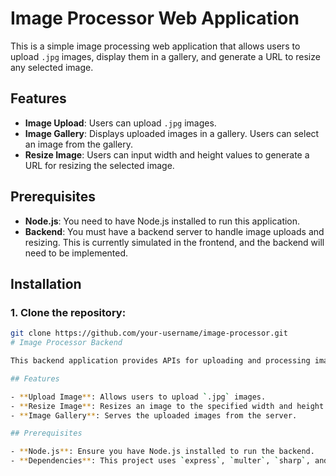 # Image Processor Web Application

This is a simple image processing web application that allows users to upload `.jpg` images, display them in a gallery, and generate a URL to resize any selected image.

## Features

- **Image Upload**: Users can upload `.jpg` images.
- **Image Gallery**: Displays uploaded images in a gallery. Users can select an image from the gallery.
- **Resize Image**: Users can input width and height values to generate a URL for resizing the selected image.

## Prerequisites

- **Node.js**: You need to have Node.js installed to run this application.
- **Backend**: You must have a backend server to handle image uploads and resizing. This is currently simulated in the frontend, and the backend will need to be implemented.

## Installation

### 1. Clone the repository:

```bash
git clone https://github.com/your-username/image-processor.git
# Image Processor Backend

This backend application provides APIs for uploading and processing images. It allows users to upload `.jpg` images and resize them based on the requested width and height.

## Features

- **Upload Image**: Allows users to upload `.jpg` images.
- **Resize Image**: Resizes an image to the specified width and height.
- **Image Gallery**: Serves the uploaded images from the server.

## Prerequisites

- **Node.js**: Ensure you have Node.js installed to run the backend.
- **Dependencies**: This project uses `express`, `multer`, `sharp`, and `fs`.

